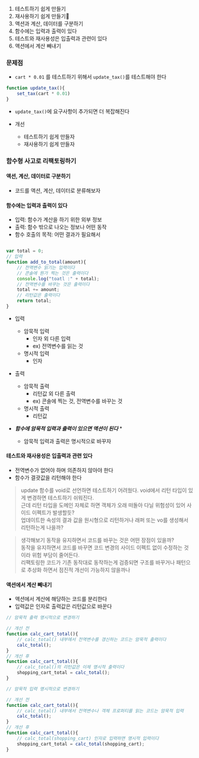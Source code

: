 

1. 테스트하기 쉽게 만들기
2. 재사용하기 쉽게 만들기
3. 액션과 계산, 데이터를 구분하기
4. 함수에는 입력과 출력이 있다
1. 테스트와 재사용성은 입출력과 관련이 있다
2. 액션에서 계산 빼내기



### 문제점

- `cart * 0.01` 를 테스트하기 위해서 `update_tax()`를 테스트해야 한다

```javascript
function update_tax(){
	set_tax(cart * 0.01)
}
```

- `update_tax()`에 요구사항이 추가되면 더 복잡해진다

- 개선
    - 테스트하기 쉽게 만들자
    - 재사용하기 쉽게 만들자


### 함수형 사고로 리팩토링하기


#### 액션, 계산, 데이터로 구분하기

- 코드를 액션, 계산, 데이터로 분류해보자


#### 함수에는 입력과 출력이 있다

- 입력: 함수가 계산을 하기 위한 외부 정보
- 출력: 함수 밖으로 나오는 정보나 어떤 동작
- 함수 호출의 목적: 어떤 결과가 필요해서

```javascript

var total = 0;
// 입력
function add_to_total(amount){
	// 전역변수 읽기는 입력이다
	// 콘솔에 뭔가 찍는 것은 출력이다
	console.log("toatl :" + total);
	// 전역변수를 바꾸는 것은 출력이다
	total += amount;
	// 리턴값은 출력이다
	return total;
}
```

- 입력
    - 암묵적 입력
        - 인자 외 다른 입력
        - ex) 전역변수를 읽는 것
    - 명시적 입력
        - 인자
- 출력
    - 암묵적 출력
        - 리턴값 외 다른 출력
        - ex) 콘솔에 찍는 것, 전역변수를 바꾸는 것
    - 명시적 출력
        - 리턴값

- ***함수에 암묵적 입력과 출력이 있으면 액션이 된다***  *
    - 암묵적 입력과 출력은 명시적으로 바꾸자



#### 테스트와 재사용성은 입출력과 관련 있다

- 전역변수가 없어야 하며 의존하지 않아야 한다
- 함수가 결괏값을 리턴해야 한다

> update 함수를 void로 선언하면 테스트하기 어려웠다. void에서 리턴 타입이 있게 변경하면 테스트하기 쉬워진다.<br>
> 근데 리턴 타입을 도메인 자체로 하면 객체가 오래 떠돌아 다닐 위험성이 있어 사이드 이펙트가 발생할듯?<br>
> 업데이트한 속성의 결과 값을 원시형으로 리턴하거나 래퍼 또는 vo를 생성해서 리턴하는게 나을까?<br>


> 생각해보기
> 동작을 유지하면서 코드를 바꾸는 것은 어떤 장점이 있을까?<br>
> 동작을 유지하면서 코드를 바꾸면 코드 변경의 사이드 이펙트 없이 수정하는 것이라 위험 부담이 줄어든다.<br>
> 리팩토링한 코드가 기존 동작대로 동작하는게 검증되면 구조를 바꾸거나 패턴으로 추상화 하면서 점진적 개선이 가능하지 않을까나



#### 액션에서 계산 빼내기

- 액션에서 계산에 해당하는 코드를 분리한다
- 입력값은 인자로 출력값은 리턴값으로 바꾼다

```javascript
// 암묵적 출력 명시적으로 변경하기

// 개선 전
function calc_cart_total(){
	// calc_total() 내부에서 전역변수를 갱신하는 코드는 암묵적 출력이다
	calc_total();
}
// 개선 후
function calc_cart_total(){
	// calc_total()의 리턴값은 이제 명시적 출력이다
	shopping_cart_total = calc_total();
}
```



```javascript
// 암묵적 입력 명시적으로 변경하기

// 개선 전
function calc_cart_total(){
	// calc_total() 내부에서 전역변수나 객체 프로퍼티를 읽는 코드는 암묵적 입력
	calc_total();
}
// 개선 후
function calc_cart_total(){
	// calc_total(shopping_cart) 인자로 입력하면 명시적 입력이다
	shopping_cart_total = calc_total(shopping_cart);
}
```

> 